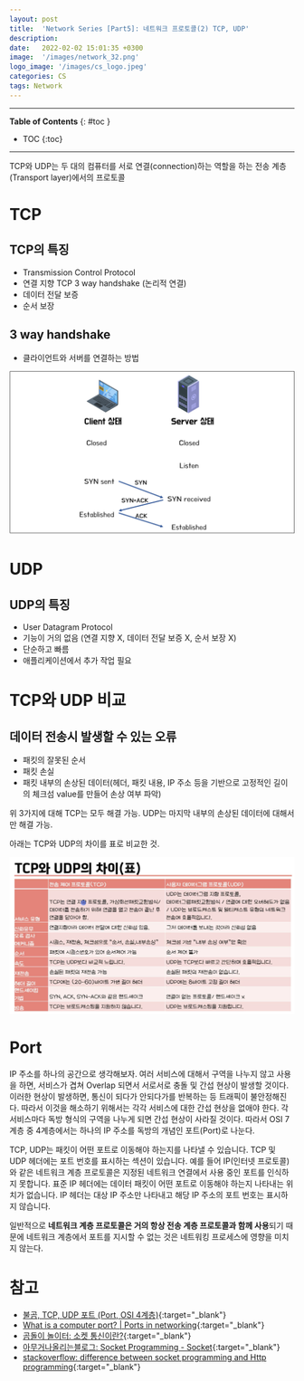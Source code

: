 ```yaml
---
layout: post
title:  'Network Series [Part5]: 네트워크 프로토콜(2) TCP, UDP'
description: 
date:   2022-02-02 15:01:35 +0300
image:  '/images/network_32.png'
logo_image: '/images/cs_logo.jpeg'
categories: CS
tags: Network
---
```


---
**Table of Contents**
{: #toc }
*  TOC
{:toc}
---

TCP와 UDP는 두 대의 컴퓨터를 서로 연결(connection)하는 역할을 하는 전송 계층(Transport layer)에서의 프로토콜  

# TCP

## TCP의 특징

- Transmission Control Protocol
- 연결 지향 TCP 3 way handshake (논리적 연결)
- 데이터 전달 보증
- 순서 보장

## 3 way handshake

- 클라이언트와 서버를 연결하는 방법

![](/images/network_32.png)

# UDP

## UDP의 특징

- User Datagram Protocol
- 기능이 거의 없음 (연결 지향 X, 데이터 전달 보증 X, 순서 보장 X)
- 단순하고 빠름
- 애플리케이션에서 추가 작업 필요

# TCP와 UDP 비교  

## 데이터 전송시 발생할 수 있는 오류

- 패킷의 잘못된 순서
- 패킷 손실
- 패킷 내부의 손상된 데이터(헤더, 패킷 내용, IP 주소 등을 기반으로 고정적인 길이의 체크섬 value를 만들어 손상 여부 파악)

위 3가지에 대해 TCP는 모두 해결 가능. UDP는 마지막 내부의 손상된 데이터에 대해서만 해결 가능.  

아래는 TCP와 UDP의 차이를 표로 비교한 것.  

![](/images/network_31.png)

# Port

IP 주소를 하나의 공간으로 생각해보자. 여러 서비스에 대해서 구역을 나누지 않고 사용을 하면, 서비스가 겹쳐 Overlap 되면서 서로서로 충돌 및 간섭 현상이 발생할 것이다. 이러한 현상이 발생하면, 통신이 되다가 안되다가를 반복하는 등 트래픽이 불안정해진다. 따라서 이것을 해소하기 위해서는 각각 서비스에 대한 간섭 현상을 없애야 한다. 각 서비스마다 독방 형식의 구역을 나누게 되면 간섭 현상이 사라질 것이다. 따라서 OSI 7계층 중 4계층에서는 하나의 IP 주소를 독방의 개념인 포트(Port)로 나눈다.  

TCP, UDP는 패킷이 어떤 포트로 이동해야 하는지를 나타낼 수 있습니다. TCP 및 UDP 헤더에는 포트 번호를 표시하는 섹션이 있습니다. 예를 들어 IP(인터넷 프로토콜)와 같은 네트워크 계층 프로토콜은 지정된 네트워크 연결에서 사용 중인 포트를 인식하지 못합니다. 표준 IP 헤더에는 데이터 패킷이 어떤 포트로 이동해야 하는지 나타내는 위치가 없습니다. IP 헤더는 대상 IP 주소만 나타내고 해당 IP 주소의 포트 번호는 표시하지 않습니다.

일반적으로 **네트워크 계층 프로토콜은 거의 항상 전송 계층 프로토콜과 함께 사용**되기 때문에 네트워크 계층에서 포트를 지시할 수 없는 것은 네트워킹 프로세스에 영향을 미치지 않는다.



# 참고

- [불곰, TCP, UDP 포트 (Port, OSI 4계층)](https://blog.naver.com/PostView.naver?blogId=taeheon714&logNo=222139481141&parentCategoryNo=&categoryNo=6&viewDate=&isShowPopularPosts=true&from=search){:target="_blank"}
- [What is a computer port? | Ports in networking](https://www.cloudflare.com/ko-kr/learning/network-layer/what-is-a-computer-port/){:target="_blank"}
- [곰돌이 놀이터: 소켓 통신이란?](https://helloworld-88.tistory.com/215){:target="_blank"}
- [아무거나올리는블로그: Socket Programming - Socket](https://junb51.tistory.com/2){:target="_blank"}
- [stackoverflow: difference between socket programming and Http programming](https://stackoverflow.com/questions/15108139/difference-between-socket-programming-and-http-programming/47637847#47637847){:target="_blank"}
